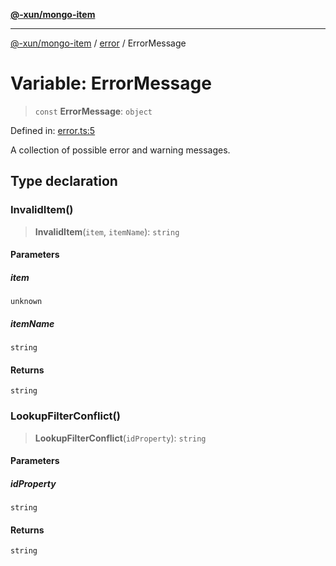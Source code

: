 [**@-xun/mongo-item**](../../README.md)

***

[@-xun/mongo-item](../../README.md) / [error](../README.md) / ErrorMessage

# Variable: ErrorMessage

> `const` **ErrorMessage**: `object`

Defined in: [error.ts:5](https://github.com/Xunnamius/mongo-utils/blob/96c4924f2bd9d79c717ad51c5991406a7d6625b7/packages/mongo-item/src/error.ts#L5)

A collection of possible error and warning messages.

## Type declaration

### InvalidItem()

> **InvalidItem**(`item`, `itemName`): `string`

#### Parameters

##### item

`unknown`

##### itemName

`string`

#### Returns

`string`

### LookupFilterConflict()

> **LookupFilterConflict**(`idProperty`): `string`

#### Parameters

##### idProperty

`string`

#### Returns

`string`
